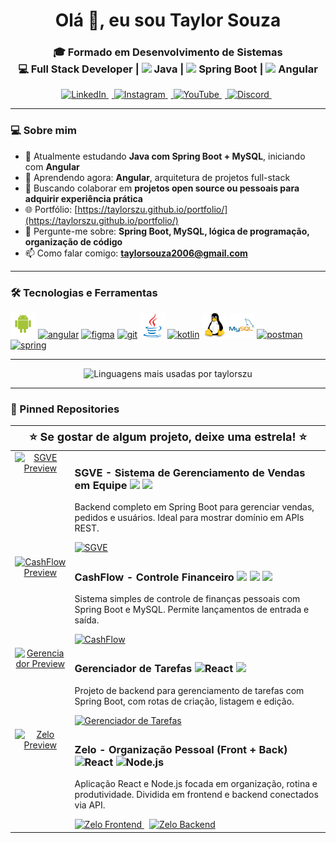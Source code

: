 <h1 align="center">Olá 👋, eu sou Taylor Souza</h1>
<h3 align="center">
🎓 Formado em Desenvolvimento de Sistemas <br/>
💻 Full Stack Developer | <img src="https://cdn.jsdelivr.net/gh/devicons/devicon/icons/java/java-original.svg" width="20"/> Java | <img src="https://cdn.jsdelivr.net/gh/devicons/devicon/icons/spring/spring-original.svg" width="20"/> Spring Boot | <img src="https://angular.io/assets/images/logos/angular/angular.svg" width="20"/> Angular
</h3>
<p align="center">
  <a href="https://www.linkedin.com/in/taylor-souza-8a4353251/" target="blank">
    <img src="https://raw.githubusercontent.com/rahuldkjain/github-profile-readme-generator/master/src/images/icons/Social/linked-in-alt.svg" alt="LinkedIn" height="30" width="60" />
    <img width="5" />
  </a>
  <a href="https://www.instagram.com/taylor_szu/" target="blank">
    <img src="https://raw.githubusercontent.com/rahuldkjain/github-profile-readme-generator/master/src/images/icons/Social/instagram.svg" alt="Instagram" height="30" width="40" />
    <img width="5" />
  </a>
  <a href="https://www.youtube.com/@taylor_sz" target="blank">
    <img src="https://raw.githubusercontent.com/rahuldkjain/github-profile-readme-generator/master/src/images/icons/Social/youtube.svg" alt="YouTube" height="30" width="40" />
    <img width="5" />
  </a>
  <a href="https://discord.gg/XDBqwkx2GU" target="blank">
    <img src="https://raw.githubusercontent.com/rahuldkjain/github-profile-readme-generator/master/src/images/icons/Social/discord.svg" alt="Discord" height="30" width="40" />
    <img width="5" />
  </a>
</p>

---

### 💻 Sobre mim

- 🚀 Atualmente estudando **Java com Spring Boot + MySQL**, iniciando com **Angular**
- 🌱 Aprendendo agora: **Angular**, arquitetura de projetos full-stack
- 🤝 Buscando colaborar em **projetos open source ou pessoais para adquirir experiência prática**
- 🌐 Portfólio: [https://taylorszu.github.io/portfolio/](https://taylorszu.github.io/portfolio/)
- 💬 Pergunte-me sobre: **Spring Boot, MySQL, lógica de programação, organização de código**
- 📫 Como falar comigo: **taylorsouza2006@gmail.com**

---

### 🛠️ Tecnologias e Ferramentas

<p>
  <a href="https://developer.android.com" target="_blank"><img src="https://raw.githubusercontent.com/devicons/devicon/master/icons/android/android-original-wordmark.svg" alt="android" width="40" height="40"/></a>
  <a href="https://angular.io" target="_blank"><img src="https://angular.io/assets/images/logos/angular/angular.svg" alt="angular" width="40" height="40"/></a>
  <a href="https://www.figma.com/" target="_blank"><img src="https://www.vectorlogo.zone/logos/figma/figma-icon.svg" alt="figma" width="40" height="40"/></a>
  <a href="https://git-scm.com/" target="_blank"><img src="https://www.vectorlogo.zone/logos/git-scm/git-scm-icon.svg" alt="git" width="40" height="40"/></a>
  <a href="https://www.java.com" target="_blank"><img src="https://raw.githubusercontent.com/devicons/devicon/master/icons/java/java-original.svg" alt="java" width="40" height="40"/></a>
  <a href="https://kotlinlang.org" target="_blank"><img src="https://www.vectorlogo.zone/logos/kotlinlang/kotlinlang-icon.svg" alt="kotlin" width="40" height="40"/></a>
  <a href="https://www.linux.org/" target="_blank"><img src="https://raw.githubusercontent.com/devicons/devicon/master/icons/linux/linux-original.svg" alt="linux" width="40" height="40"/></a>
  <a href="https://www.mysql.com/" target="_blank"><img src="https://raw.githubusercontent.com/devicons/devicon/master/icons/mysql/mysql-original-wordmark.svg" alt="mysql" width="40" height="40"/></a>
  <a href="https://postman.com" target="_blank"><img src="https://www.vectorlogo.zone/logos/getpostman/getpostman-icon.svg" alt="postman" width="40" height="40"/></a>
  <a href="https://spring.io/" target="_blank"><img src="https://www.vectorlogo.zone/logos/springio/springio-icon.svg" alt="spring" width="40" height="40"/></a>
</p>

---

<p align="center">
  <img width="400" src="https://github-readme-stats.vercel.app/api/top-langs?username=taylorszu&show_icons=true&locale=pt-br&layout=compact" alt="Linguagens mais usadas por taylorszu" />
</p>

---

### 📌 Pinned Repositories

<table>
<thead>
<tr>
<th colspan="2" style="text-align: center; font-size: 18px;">
⭐ Se gostar de algum projeto, deixe uma estrela! ⭐
</th>
</tr>
</thead>
<tbody>
<tr>
<td align="center" valign="top" width="80">
<a href="https://github.com/TaylorSzu/SGVE">
<img src="https://raw.githubusercontent.com/TaylorSzu/SGVE/main/preview.png" width="150" alt="SGVE Preview"/>
</a>
</td>
<td valign="top">
<h3>
SGVE - Sistema de Gerenciamento de Vendas em Equipe
<img src="https://cdn.jsdelivr.net/gh/devicons/devicon/icons/java/java-original.svg" width="20"/>
<img src="https://cdn.jsdelivr.net/gh/devicons/devicon/icons/spring/spring-original.svg" width="20"/>
</h3>
<p>Backend completo em Spring Boot para gerenciar vendas, pedidos e usuários. Ideal para mostrar domínio em APIs REST.</p>
<a href="https://github.com/TaylorSzu/SGVE">
<img src="https://img.shields.io/badge/Ver%20Reposit%C3%B3rio-0D1117?style=for-the-badge&logo=github" alt="SGVE"/>
</a>
</td>
</tr>
<tr>
<td align="center" valign="top">
<a href="https://github.com/TaylorSzu/CashFlow">
<img src="https://raw.githubusercontent.com/TaylorSzu/CashFlow/main/preview.png" width="150" alt="CashFlow Preview"/>
</a>
</td>
<td valign="top">
<h3>
CashFlow - Controle Financeiro
<img src="https://cdn.jsdelivr.net/gh/devicons/devicon/icons/java/java-original.svg" width="20"/>
<img src="https://cdn.jsdelivr.net/gh/devicons/devicon/icons/spring/spring-original.svg" width="20"/>
<img src="https://cdn.jsdelivr.net/gh/devicons/devicon/icons/mysql/mysql-original-wordmark.svg" width="20"/>
</h3>
<p>Sistema simples de controle de finanças pessoais com Spring Boot e MySQL. Permite lançamentos de entrada e saída.</p>
<a href="https://github.com/TaylorSzu/CashFlow">
<img src="https://img.shields.io/badge/Ver%20Reposit%C3%B3rio-0D1117?style=for-the-badge&logo=github" alt="CashFlow"/>
</a>
</td>
</tr>
<tr>
<td align="center" valign="top">
<a href="https://github.com/TaylorSzu/Gerenciador-de-Tarefas">
<img src="https://raw.githubusercontent.com/TaylorSzu/Gerenciador-de-Tarefas/main/preview.png" width="150" alt="Gerenciador Preview"/>
</a>
</td>
<td valign="top">
<h3>
Gerenciador de Tarefas
<img src="https://cdn.jsdelivr.net/gh/devicons/devicon/icons/react/react-original.svg" width="20" alt="React" />  
<img src="https://cdn.jsdelivr.net/gh/devicons/devicon/icons/spring/spring-original.svg" width="20"/>
</h3>
<p>Projeto de backend para gerenciamento de tarefas com Spring Boot, com rotas de criação, listagem e edição.</p>
<a href="https://github.com/TaylorSzu/Gerenciador-de-Tarefas">
<img src="https://img.shields.io/badge/Ver%20Reposit%C3%B3rio-0D1117?style=for-the-badge&logo=github" alt="Gerenciador de Tarefas"/>
</a>
</td>
</tr>
<tr>
<td align="center" valign="top">
<a href="https://github.com/TaylorSzu/zelo-front-end">
  <img src="https://raw.githubusercontent.com/TaylorSzu/zelo-front-end/main/preview.png" width="150" alt="Zelo Preview"/>
</a>
</td>
<td valign="top">
<h3>
Zelo - Organização Pessoal (Front + Back)  
<img src="https://cdn.jsdelivr.net/gh/devicons/devicon/icons/react/react-original.svg" width="20" alt="React" />  
<img src="https://cdn.jsdelivr.net/gh/devicons/devicon/icons/nodejs/nodejs-original.svg" width="20" alt="Node.js" />
</h3>
<p>Aplicação React e Node.js focada em organização, rotina e produtividade. Dividida em frontend e backend conectados via API.</p>
<a href="https://github.com/TaylorSzu/zelo-front-web">
  <img src="https://img.shields.io/badge/Frontend%20Repo-0D1117?style=for-the-badge&logo=react" alt="Zelo Frontend"/>
</a>
<a href="https://github.com/TaylorSzu/zelo-back-end" style="margin-left: 8px;">
  <img src="https://img.shields.io/badge/Backend%20Repo-0D1117?style=for-the-badge&logo=node.js" alt="Zelo Backend"/>
</a>
</td>
</tr>
</tbody>
</table>
